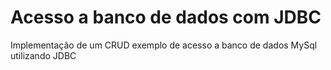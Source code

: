 # Acesso a banco de dados com JDBC
Implementação de um CRUD exemplo de acesso a banco de dados MySql utilizando JDBC
